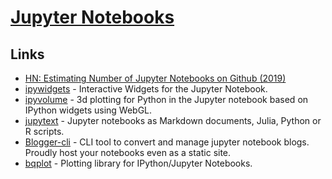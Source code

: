 # [Jupyter Notebooks](https://jupyter.org/)

## Links

- [HN: Estimating Number of Jupyter Notebooks on Github (2019)](https://news.ycombinator.com/item?id=19859484)
- [ipywidgets](https://github.com/jupyter-widgets/ipywidgets) - Interactive Widgets for the Jupyter Notebook.
- [ipyvolume](https://github.com/maartenbreddels/ipyvolume) - 3d plotting for Python in the Jupyter notebook based on IPython widgets using WebGL.
- [jupytext](https://github.com/mwouts/jupytext) - Jupyter notebooks as Markdown documents, Julia, Python or R scripts.
- [Blogger-cli](https://github.com/hemanta212/blogger-cli) - CLI tool to convert and manage jupyter notebook blogs. Proudly host your notebooks even as a static site.
- [bqplot](https://github.com/bloomberg/bqplot) - Plotting library for IPython/Jupyter Notebooks.
